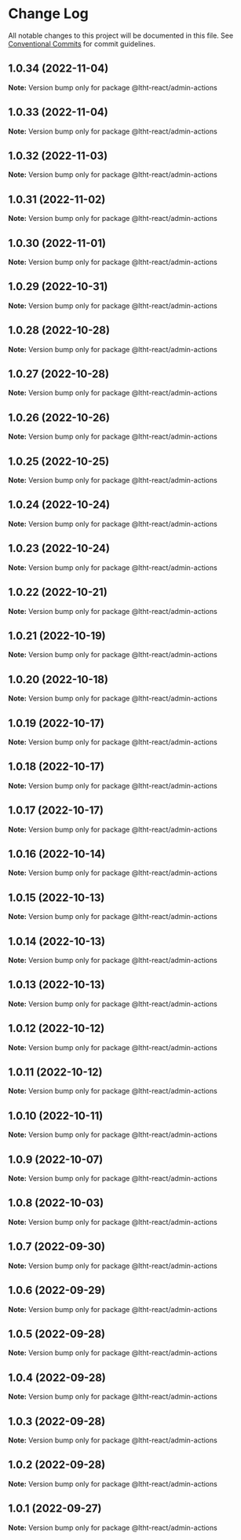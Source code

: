 # Change Log

All notable changes to this project will be documented in this file.
See [Conventional Commits](https://conventionalcommits.org) for commit guidelines.

## 1.0.34 (2022-11-04)

**Note:** Version bump only for package @ltht-react/admin-actions





## 1.0.33 (2022-11-04)

**Note:** Version bump only for package @ltht-react/admin-actions





## 1.0.32 (2022-11-03)

**Note:** Version bump only for package @ltht-react/admin-actions





## 1.0.31 (2022-11-02)

**Note:** Version bump only for package @ltht-react/admin-actions





## 1.0.30 (2022-11-01)

**Note:** Version bump only for package @ltht-react/admin-actions





## 1.0.29 (2022-10-31)

**Note:** Version bump only for package @ltht-react/admin-actions





## 1.0.28 (2022-10-28)

**Note:** Version bump only for package @ltht-react/admin-actions





## 1.0.27 (2022-10-28)

**Note:** Version bump only for package @ltht-react/admin-actions





## 1.0.26 (2022-10-26)

**Note:** Version bump only for package @ltht-react/admin-actions





## 1.0.25 (2022-10-25)

**Note:** Version bump only for package @ltht-react/admin-actions





## 1.0.24 (2022-10-24)

**Note:** Version bump only for package @ltht-react/admin-actions





## 1.0.23 (2022-10-24)

**Note:** Version bump only for package @ltht-react/admin-actions





## 1.0.22 (2022-10-21)

**Note:** Version bump only for package @ltht-react/admin-actions





## 1.0.21 (2022-10-19)

**Note:** Version bump only for package @ltht-react/admin-actions





## 1.0.20 (2022-10-18)

**Note:** Version bump only for package @ltht-react/admin-actions





## 1.0.19 (2022-10-17)

**Note:** Version bump only for package @ltht-react/admin-actions





## 1.0.18 (2022-10-17)

**Note:** Version bump only for package @ltht-react/admin-actions





## 1.0.17 (2022-10-17)

**Note:** Version bump only for package @ltht-react/admin-actions





## 1.0.16 (2022-10-14)

**Note:** Version bump only for package @ltht-react/admin-actions





## 1.0.15 (2022-10-13)

**Note:** Version bump only for package @ltht-react/admin-actions





## 1.0.14 (2022-10-13)

**Note:** Version bump only for package @ltht-react/admin-actions





## 1.0.13 (2022-10-13)

**Note:** Version bump only for package @ltht-react/admin-actions





## 1.0.12 (2022-10-12)

**Note:** Version bump only for package @ltht-react/admin-actions





## 1.0.11 (2022-10-12)

**Note:** Version bump only for package @ltht-react/admin-actions





## 1.0.10 (2022-10-11)

**Note:** Version bump only for package @ltht-react/admin-actions





## 1.0.9 (2022-10-07)

**Note:** Version bump only for package @ltht-react/admin-actions





## 1.0.8 (2022-10-03)

**Note:** Version bump only for package @ltht-react/admin-actions





## 1.0.7 (2022-09-30)

**Note:** Version bump only for package @ltht-react/admin-actions





## 1.0.6 (2022-09-29)

**Note:** Version bump only for package @ltht-react/admin-actions





## 1.0.5 (2022-09-28)

**Note:** Version bump only for package @ltht-react/admin-actions





## 1.0.4 (2022-09-28)

**Note:** Version bump only for package @ltht-react/admin-actions





## 1.0.3 (2022-09-28)

**Note:** Version bump only for package @ltht-react/admin-actions





## 1.0.2 (2022-09-28)

**Note:** Version bump only for package @ltht-react/admin-actions





## 1.0.1 (2022-09-27)

**Note:** Version bump only for package @ltht-react/admin-actions
